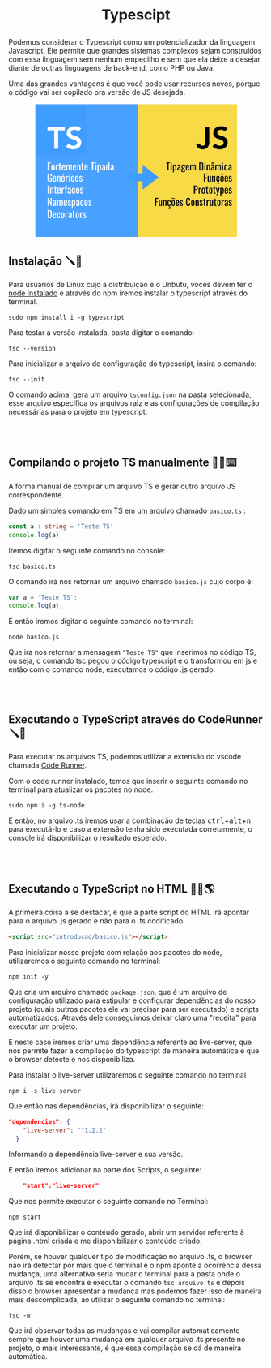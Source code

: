 # <p align="center">Typescipt</p> 

Podemos considerar o Typescript como um potencializador da linguagem Javascript. Ele permite que grandes sistemas complexos sejam construídos com essa linguagem sem nenhum empecilho e sem que ela deixe a desejar diante de outras linguagens de back-end, como PHP ou Java.

Uma das grandes vantagens é que você pode usar recursos novos, porque o código vai ser copilado pra versão de JS desejada. 

<p align="center"><img src="imgs/ts-js.png" width="400" /> </p>

## Instalação 🪛🔨

Para usuários de Linux cujo a distribuição é o Unbutu, vocês devem ter o [node instalado](https://nodejs.org/en/) e através do npm iremos instalar o typescript através do terminal.

```
sudo npm install i -g typescript
```

Para testar a versão instalada, basta digitar o comando: 

```
tsc --version
```

Para inicializar o arquivo de configuração do typescript, insira o comando: 
```
tsc --init
```

O comando acima, gera um arquivo ```tsconfig.json``` na pasta selecionada, esse arquivo especifica os arquivos raiz e as configurações de compilação necessárias para o projeto em typescript. 

<br><br>

## Compilando o projeto TS manualmente 🧑‍💻⌨️

A forma manual de compilar um arquivo TS e gerar outro arquivo JS correspondente. 

Dado um simples comando em TS em um arquivo chamado ```basico.ts``` : 

```typescript
const a : string = 'Teste TS'
console.log(a)
```

Iremos digitar o seguinte comando no console: 
```
tsc basico.ts
```
O comando irá nos retornar um arquivo chamado ```basico.js``` cujo corpo é: 
```javascript
var a = 'Teste TS';
console.log(a);
```

E então iremos digitar o seguinte comando no terminal: 
```
node basico.js
```

Que ira nos retornar a mensagem ```"Teste TS"``` que inserimos no código TS, ou seja, o comando tsc pegou o código typescript e o transformou em js e então com o comando node, executamos o código .js gerado. 

<br><br>

## Executando o TypeScript através do CodeRunner 🪛🧰
Para executar os arquivos TS, podemos utilizar a extensão do vscode chamada [Code Runner](https://marketplace.visualstudio.com/items?itemName=formulahendry.code-runner). 

Com o code runner instalado, temos que inserir o seguinte comando no terminal para atualizar os pacotes no node. 

```
sudo npm i -g ts-node
```

E então, no arquivo .ts iremos usar a combinação de teclas <kbd>ctrl</kbd>+<kbd>alt</kbd>+<kbd>n</kbd> para executá-lo e caso a extensão tenha sido executada corretamente, o console irá disponibilizar o resultado esperado. 

<br><br>

## Executando o TypeScript no HTML 🧑‍💻🌎
A primeira coisa a se destacar, é que a parte script do HTML irá apontar para o arquivo .js gerado e não para o .ts codificado.

```html
<script src="introducao/basico.js"></script>
```

Para inicializar nosso projeto com relação aos pacotes do node, utilizaremos o seguinte comando no terminal: 
```
npm init -y
```
Que cria um arquivo chamado ```package.json```, que é um arquivo de configuração utilizado para estipular e configurar dependências do nosso projeto (quais outros pacotes ele vai precisar para ser executado) e scripts automatizados. Através dele conseguimos deixar claro uma "receita" para executar um projeto.

E neste caso iremos criar uma dependência referente ao live-server, que nos permite fazer a compilação do typescript de maneira automática e que o browser detecte e nos disponibiliza. 

Para instalar o live-server utilizaremos o seguinte comando no terminal

```
npm i -s live-server
```

Que então nas dependências, irá disponibilizar o seguinte: 
```json
"dependencies": {
    "live-server": "^1.2.2"
  }
```
Informando a dependência live-server e sua versão. 

E então iremos adicionar na parte dos Scripts, o seguinte: 
```json
    "start":"live-server"
```

Que nos permite executar o seguinte comando no Terminal: 
```
npm start 
```

Que irá disponibilizar o contéudo gerado, abrir um servidor referente à página .html criada e me disponibilizar o conteúdo criado. 

Porém, se houver qualquer tipo de modificação no arquivo .ts, o browser não irá detectar por mais que o terminal e o npm aponte a ocorrência dessa mudança, uma alternativa seria mudar o terminal para a pasta onde o arquivo .ts se encontra e executar o comando  ```tsc arquivo.ts``` e depois disso o browser apresentar a mudança mas podemos fazer isso de maneira mais descomplicada, ao utilizar o seguinte comando no terminal:
```
tsc -w
```
Que irá observar todas as mudanças e vai compilar automaticamente sempre que houver uma mudança em qualquer arquivo .ts presente no projeto, o mais interessante,
 é que essa compilação se dá de maneira automática.
 <br><br>

 
